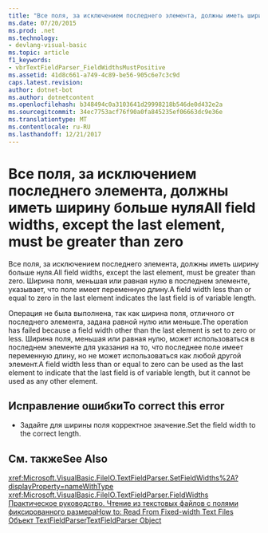 ```yaml
---
title: "Все поля, за исключением последнего элемента, должны иметь ширину больше нуля"
ms.date: 07/20/2015
ms.prod: .net
ms.technology:
- devlang-visual-basic
ms.topic: article
f1_keywords:
- vbrTextFieldParser_FieldWidthsMustPositive
ms.assetid: 41d8c661-a749-4c89-be56-905c6e7c3c9d
caps.latest.revision: 
author: dotnet-bot
ms.author: dotnetcontent
ms.openlocfilehash: b348494c0a3103641d29998218b546de0d432e2a
ms.sourcegitcommit: 34ec7753acf76f90a0fa845235ef06663dc9e36e
ms.translationtype: MT
ms.contentlocale: ru-RU
ms.lasthandoff: 12/21/2017
---
```

# <a name="all-field-widths-except-the-last-element-must-be-greater-than-zero"></a><span data-ttu-id="dd5d5-102">Все поля, за исключением последнего элемента, должны иметь ширину больше нуля</span><span class="sxs-lookup"><span data-stu-id="dd5d5-102">All field widths, except the last element, must be greater than zero</span></span>
<span data-ttu-id="dd5d5-103">Все поля, за исключением последнего элемента, должны иметь ширину больше нуля.</span><span class="sxs-lookup"><span data-stu-id="dd5d5-103">All field widths, except the last element, must be greater than zero.</span></span> <span data-ttu-id="dd5d5-104">Ширина поля, меньшая или равная нулю в последнем элементе, указывает, что поле имеет переменную длину.</span><span class="sxs-lookup"><span data-stu-id="dd5d5-104">A field width less than or equal to zero in the last element indicates the last field is of variable length.</span></span>  
  
 <span data-ttu-id="dd5d5-105">Операция не была выполнена, так как ширина поля, отличного от последнего элемента, задана равной нулю или меньше.</span><span class="sxs-lookup"><span data-stu-id="dd5d5-105">The operation has failed because a field width other than the last element is set to zero or less.</span></span> <span data-ttu-id="dd5d5-106">Ширина поля, меньшая или равная нулю, может использоваться в последнем элементе для указания на то, что последнее поле имеет переменную длину, но не может использоваться как любой другой элемент.</span><span class="sxs-lookup"><span data-stu-id="dd5d5-106">A field width less than or equal to zero can be used as the last element to indicate that the last field is of variable length, but it cannot be used as any other element.</span></span>  
  
## <a name="to-correct-this-error"></a><span data-ttu-id="dd5d5-107">Исправление ошибки</span><span class="sxs-lookup"><span data-stu-id="dd5d5-107">To correct this error</span></span>  
  
-   <span data-ttu-id="dd5d5-108">Задайте для ширины поля корректное значение.</span><span class="sxs-lookup"><span data-stu-id="dd5d5-108">Set the field width to the correct length.</span></span>  
  
## <a name="see-also"></a><span data-ttu-id="dd5d5-109">См. также</span><span class="sxs-lookup"><span data-stu-id="dd5d5-109">See Also</span></span>  
 <xref:Microsoft.VisualBasic.FileIO.TextFieldParser.SetFieldWidths%2A?displayProperty=nameWithType>  
 <xref:Microsoft.VisualBasic.FileIO.TextFieldParser.FieldWidths>  
 [<span data-ttu-id="dd5d5-110">Практическое руководство. Чтение из текстовых файлов с полями фиксированного размера</span><span class="sxs-lookup"><span data-stu-id="dd5d5-110">How to: Read From Fixed-width Text Files</span></span>](../../visual-basic/developing-apps/programming/drives-directories-files/how-to-read-from-fixed-width-text-files.md)  
 [<span data-ttu-id="dd5d5-111">Объект TextFieldParser</span><span class="sxs-lookup"><span data-stu-id="dd5d5-111">TextFieldParser Object</span></span>](../../visual-basic/language-reference/objects/textfieldparser-object.md)
